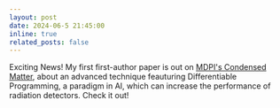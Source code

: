 ```yaml
---
layout: post
date: 2024-06-5 21:45:00
inline: true
related_posts: false
---
```

Exciting News! My first first-author paper is out on [MDPI's Condensed Matter](https://doi.org/10.3390/condmat9020026), about an advanced technique feauturing Differentiable Programming, a paradigm in AI, which can increase the performance of radiation detectors. Check it out!
